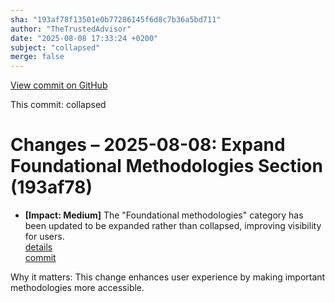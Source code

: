 ```yaml
---
sha: "193af78f13501e0b77286145f6d8c7b36a5bd711"
author: "TheTrustedAdvisor"
date: "2025-08-08 17:33:24 +0200"
subject: "collapsed"
merge: false
---
```


[View commit on GitHub](https://github.com/TheTrustedAdvisor/FabricAdoptionFramework/commit/193af78f13501e0b77286145f6d8c7b36a5bd711)

This commit: collapsed

# Changes – 2025-08-08: Expand Foundational Methodologies Section (193af78)

- **[Impact: Medium]** The "Foundational methodologies" category has been updated to be expanded rather than collapsed, improving visibility for users.  
   [details](/docs/about/changes/2025-08-08-collapsed)  
   [commit](https://github.com/TheTrustedAdvisor/FabricAdoptionFramework/commit/193af78f13501e0b77286145f6d8c7b36a5bd711)  

Why it matters: This change enhances user experience by making important methodologies more accessible.
